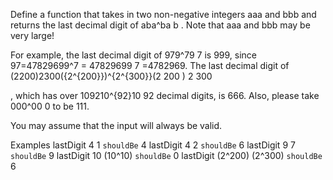 Define a function that takes in two non-negative integers aaa and bbb and returns the last decimal digit of aba^ba
b
. Note that aaa and bbb may be very large!

For example, the last decimal digit of 979^79
7
is 999, since 97=47829699^7 = 47829699
7
=4782969. The last decimal digit of (2200)2300({2^{200}})^{2^{300}}(2
200
)
2
300

, which has over 109210^{92}10
92
decimal digits, is 666. Also, please take 000^00
0
to be 111.

You may assume that the input will always be valid.

Examples
lastDigit 4 1             `shouldBe` 4
lastDigit 4 2             `shouldBe` 6
lastDigit 9 7             `shouldBe` 9
lastDigit 10 (10^10)      `shouldBe` 0
lastDigit (2^200) (2^300) `shouldBe` 6